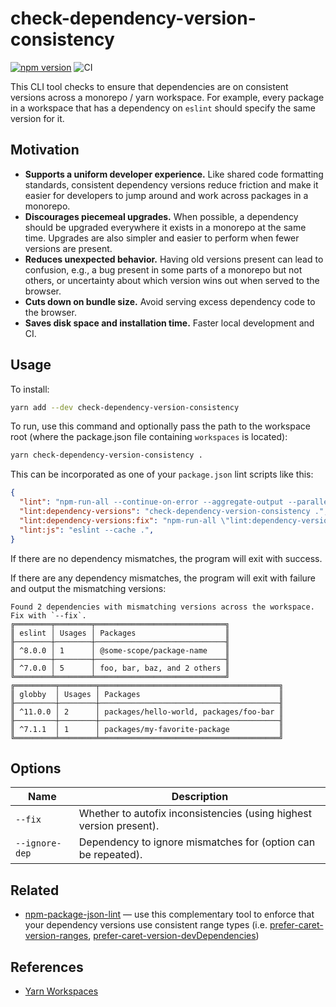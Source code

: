 # check-dependency-version-consistency

[![npm version](https://badge.fury.io/js/check-dependency-version-consistency.svg)](https://badge.fury.io/js/check-dependency-version-consistency)
![CI](https://github.com/bmish/check-dependency-version-consistency/workflows/CI/badge.svg)

This CLI tool checks to ensure that dependencies are on consistent versions across a monorepo / yarn workspace. For example, every package in a workspace that has a dependency on `eslint` should specify the same version for it.

## Motivation

* **Supports a uniform developer experience.** Like shared code formatting standards, consistent dependency versions reduce friction and make it easier for developers to jump around and work across packages in a monorepo.
* **Discourages piecemeal upgrades.** When possible, a dependency should be upgraded everywhere it exists in a monorepo at the same time. Upgrades are also simpler and easier to perform when fewer versions are present.
* **Reduces unexpected behavior.** Having old versions present can lead to confusion, e.g., a bug present in some parts of a monorepo but not others, or uncertainty about which version wins out when served to the browser.
* **Cuts down on bundle size.** Avoid serving excess dependency code to the browser.
* **Saves disk space and installation time.** Faster local development and CI.

## Usage

To install:

```sh
yarn add --dev check-dependency-version-consistency
```

To run, use this command and optionally pass the path to the workspace root (where the package.json file containing `workspaces` is located):

```sh
yarn check-dependency-version-consistency .
```

This can be incorporated as one of your `package.json` lint scripts like this:

```json
{
  "lint": "npm-run-all --continue-on-error --aggregate-output --parallel lint:*",
  "lint:dependency-versions": "check-dependency-version-consistency .",
  "lint:dependency-versions:fix": "npm-run-all \"lint:dependency-versions --fix\"",
  "lint:js": "eslint --cache .",
}
```

If there are no dependency mismatches, the program will exit with success.

If there are any dependency mismatches, the program will exit with failure and output the mismatching versions:

```pt
Found 2 dependencies with mismatching versions across the workspace. Fix with `--fix`.
╔════════╤════════╤═════════════════════════════╗
║ eslint │ Usages │ Packages                    ║
╟────────┼────────┼─────────────────────────────╢
║ ^8.0.0 │ 1      │ @some-scope/package-name    ║
╟────────┼────────┼─────────────────────────────╢
║ ^7.0.0 │ 5      │ foo, bar, baz, and 2 others ║
╚════════╧════════╧═════════════════════════════╝
╔═════════╤════════╤════════════════════════════════════════╗
║ globby  │ Usages │ Packages                               ║
╟─────────┼────────┼────────────────────────────────────────╢
║ ^11.0.0 │ 2      │ packages/hello-world, packages/foo-bar ║
╟─────────┼────────┼────────────────────────────────────────╢
║ ^7.1.1  │ 1      │ packages/my-favorite-package           ║
╚═════════╧════════╧════════════════════════════════════════╝
```

## Options

| Name | Description |
| --- | --- |
| `--fix` | Whether to autofix inconsistencies (using highest version present). |
| `--ignore-dep` | Dependency to ignore mismatches for (option can be repeated). |

## Related

* [npm-package-json-lint](https://github.com/tclindner/npm-package-json-lint) — use this complementary tool to enforce that your dependency versions use consistent range types (i.e. [prefer-caret-version-ranges](https://npmpackagejsonlint.org/docs/en/rules/dependencies/prefer-caret-version-dependencies), [prefer-caret-version-devDependencies](https://npmpackagejsonlint.org/docs/en/rules/dependencies/prefer-caret-version-devdependencies))

## References

* [Yarn Workspaces](https://classic.yarnpkg.com/lang/en/docs/workspaces/)
